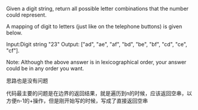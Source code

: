 Given a digit string, return all possible letter combinations that the number could represent.



A mapping of digit to letters (just like on the telephone buttons) is given below.



Input:Digit string "23"
Output: ["ad", "ae", "af", "bd", "be", "bf", "cd", "ce", "cf"].



Note:
Although the above answer is in lexicographical order, your answer could be in any order you want.


思路也是没有问题

代码最主要的问题是在边界的返回结果，就是遍历到n的时候，应该返回空串，以方便n-1的+操作，但是刚开始写的时候，写成了直接返回空串

